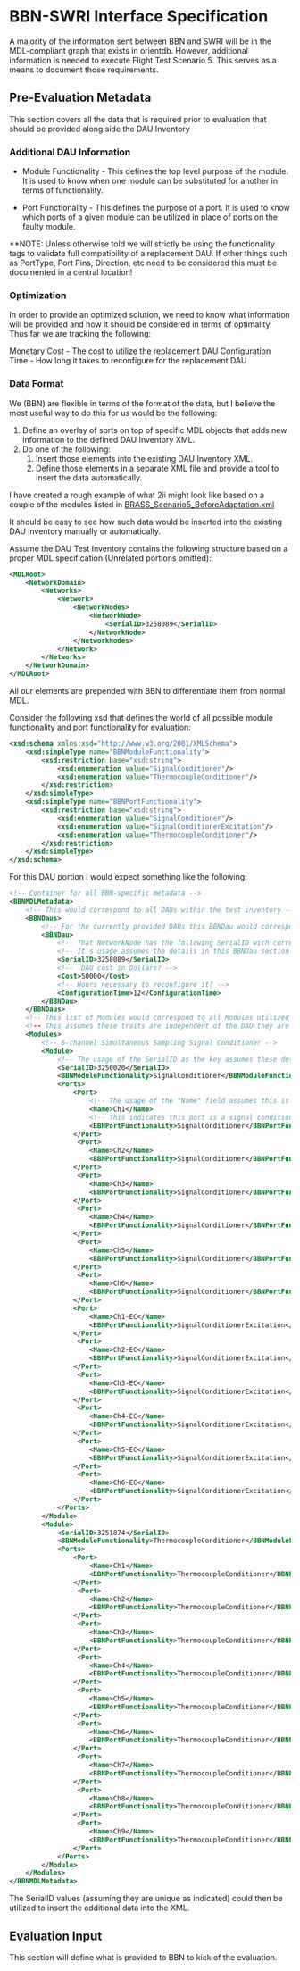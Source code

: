 # BBN-SWRI Interface Specification

A majority of the information sent between BBN and SWRI will be in the MDL-compliant graph that exists in orientdb. 
However, additional information is needed to execute Flight Test Scenario 5. This serves as a means to document those 
requirements.

## Pre-Evaluation Metadata

This section covers all the data that is required prior to evaluation that should be provided along side the DAU Inventory

### Additional DAU Information

 * Module Functionality - This defines the top level purpose of the module. It is used to know when one 
module can be substituted for another in terms of functionality.

 * Port Functionality - This defines the purpose of a port. It is used to know which ports of a given module can be utilized 
in place of ports on the faulty module.

**NOTE: Unless otherwise told we will strictly be using the functionality tags to validate full compatibility of a 
replacement DAU. If other things such as PortType, Port Pins, Direction, etc need to be considered this must be 
documented in a central location!
 
### Optimization

In order to provide an optimized solution, we need to know what information will be provided and how it should be 
considered in terms of optimality. Thus far we are tracking the following:

Monetary Cost - The cost to utilize the replacement DAU
Configuration Time - How long it takes to reconfigure for the replacement DAU

### Data Format

We (BBN) are flexible in terms of the format of the data, but I believe the most useful way to do this for us would be 
the following:

1. Define an overlay of sorts on top of specific MDL objects that adds new information to the defined DAU Inventory XML.
2. Do one of the following:  
    1. Insert those elements into the existing DAU Inventory XML.  
    2.  Define those elements in a separate XML file and provide a tool to insert the data automatically.  
 
 I have created a rough example of what 2ii might look like based on  a couple of the modules listed in 
[BRASS_Scenario5_BeforeAdaptation.xml](challenge-problems/Scenarios/FlightTesting/Scenario_5/BRASS_Scenario5_BeforeAdaptation.xml)

It should be easy to see how such data would be inserted into the existing DAU inventory manually or automatically.

Assume the DAU Test Inventory contains the following structure based on a proper MDL specification (Unrelated portions omitted):
```xml
<MDLRoot>
    <NetworkDomain>
        <Networks>
            <Network>
                <NetworkNodes>
                    <NetworkNode>
                        <SerialID>3258089</SerialID>
                    </NetworkNode>
                </NetworkNodes>
            </Network>
        </Networks>
    </NetworkDomain>
</MDLRoot>
```

All our elements are prepended with BBN to differentiate them from normal MDL.

Consider the following xsd that defines the world of all possible module functionality and port functionality for evaluation:
```xsd
<xsd:schema xmlns:xsd="http://www.w3.org/2001/XMLSchema">
    <xsd:simpleType name="BBNModuleFunctionality">
        <xsd:restriction base="xsd:string">
            <xsd:enumeration value="SignalConditioner"/>
            <xsd:enumeration value="ThermocoupleConditioner"/>
        </xsd:restriction>
    </xsd:simpleType>
    <xsd:simpleType name="BBNPortFunctionality">
        <xsd:restriction base="xsd:string">
            <xsd:enumeration value="SignalConditioner"/>
            <xsd:enumeration value="SignalConditionerExcitation"/>
            <xsd:enumeration value="ThermocoupleConditioner"/>
        </xsd:restriction>
    </xsd:simpleType>
</xsd:schema>
```

For this DAU portion I would expect something like the following:

```xml
<!-- Container for all BBN-specific metadata -->
<BBNMDLMetadata>
    <!-- This would correspond to all DAUs within the test inventory -->
    <BBNDaus>
        <!-- For the currently provided DAUs this BBNDau would correspond to a NetworkNode -->
        <BBNDau>
            <!-- That NetworkNode has the following SerialID wich corresponds to the NetworkNode with the description "Test article network for Scenario TA1" -->
            <!-- It's usage assumes the details in this BBNDau section are applicable to all DAUs with this SerialID -->
            <SerialID>3258089</SerialID>
            <!--  DAU cost in Dollars? -->
            <Cost>50000</Cost>
            <!-- Hours necessary to reconfigure it? -->
            <ConfigurationTime>12</ConfigurationTime>
        </BBNDau>
    </BBNDaus>
    <!-- This list of Modules would correspond to all Modules utilized by all DAUs that impact DAU substitution
    <!-- This assumes these traits are independent of the DAU they are utilized in -->
    <Modules>
        <!-- 6-channel Simultaneous Sampling Signal Conditioner -->
        <Module>
            <!-- The usage of the SerialID as the key assumes these details will be valid for all Modules with this SerialID -->
            <SerialID>3250020</SerialID>
            <BBNModuleFunctionality>SignalConditioner</BBNModuleFunctionality>
            <Ports>
                <Port>
                    <!-- The usage of the "Name" field assumes this is a durable identifier that will be the same for all instances of this port on all instances of this module -->
                    <Name>Ch1</Name>
                    <!-- This indicates this port is a signal conditioning port -->
                    <BBNPortFunctionality>SignalConditioner</BBNPortFunctionality>
                </Port>
                 <Port>
                    <Name>Ch2</Name>
                    <BBNPortFunctionality>SignalConditioner</BBNPortFunctionality>
                </Port>
                 <Port>
                    <Name>Ch3</Name>
                    <BBNPortFunctionality>SignalConditioner</BBNPortFunctionality>
                </Port>
                 <Port>
                    <Name>Ch4</Name>
                    <BBNPortFunctionality>SignalConditioner</BBNPortFunctionality>
                </Port>
                 <Port>
                    <Name>Ch5</Name>
                    <BBNPortFunctionality>SignalConditioner</BBNPortFunctionality>
                </Port>
                 <Port>
                    <Name>Ch6</Name>
                    <BBNPortFunctionality>SignalConditioner</BBNPortFunctionality>
                </Port>
                <Port>
                    <Name>Ch1-EC</Name>
                    <BBNPortFunctionality>SignalConditionerExcitation</BBNPortFunctionality>
                </Port>
                 <Port>
                    <Name>Ch2-EC</Name>
                    <BBNPortFunctionality>SignalConditionerExcitation</BBNPortFunctionality>
                </Port>
                 <Port>
                    <Name>Ch3-EC</Name>
                    <BBNPortFunctionality>SignalConditionerExcitation</BBNPortFunctionality>
                </Port>
                 <Port>
                    <Name>Ch4-EC</Name>
                    <BBNPortFunctionality>SignalConditionerExcitation</BBNPortFunctionality>
                </Port>
                 <Port>
                    <Name>Ch5-EC</Name>
                    <BBNPortFunctionality>SignalConditionerExcitation</BBNPortFunctionality>
                </Port>
                 <Port>
                    <Name>Ch6-EC</Name>
                    <BBNPortFunctionality>SignalConditionerExcitation</BBNPortFunctionality>
                </Port>
            </Ports>
        </Module>
        <Module>
            <SerialID>3251874</SerialID>
            <BBNModuleFunctionality>ThermocoupleConditioner</BBNModuleFunctionality>
            <Ports>
                <Port>
                    <Name>Ch1</Name>
                    <BBNPortFunctionality>ThermocoupleConditioner</BBNPortFunctionality>
                </Port>
                 <Port>
                    <Name>Ch2</Name>
                    <BBNPortFunctionality>ThermocoupleConditioner</BBNPortFunctionality>
                </Port>
                 <Port>
                    <Name>Ch3</Name>
                    <BBNPortFunctionality>ThermocoupleConditioner</BBNPortFunctionality>
                </Port>
                 <Port>
                    <Name>Ch4</Name>
                    <BBNPortFunctionality>ThermocoupleConditioner</BBNPortFunctionality>
                </Port>
                 <Port>
                    <Name>Ch5</Name>
                    <BBNPortFunctionality>ThermocoupleConditioner</BBNPortFunctionality>
                </Port>
                 <Port>
                    <Name>Ch6</Name>
                    <BBNPortFunctionality>ThermocoupleConditioner</BBNPortFunctionality>
                </Port>
                 <Port>
                    <Name>Ch7</Name>
                    <BBNPortFunctionality>ThermocoupleConditioner</BBNPortFunctionality>
                </Port>
                 <Port>
                    <Name>Ch8</Name>
                    <BBNPortFunctionality>ThermocoupleConditioner</BBNPortFunctionality>
                </Port>
                 <Port>
                    <Name>Ch9</Name>
                    <BBNPortFunctionality>ThermocoupleConditioner</BBNPortFunctionality>
                </Port>
            </Ports>
        </Module>
    </Modules>
</BBNMDLMetadata>
```

The SerialID values (assuming they are unique as indicated) could then be utilized to insert the additional data into 
the XML.

## Evaluation Input

This section will define what is provided to BBN to kick of the evaluation.
